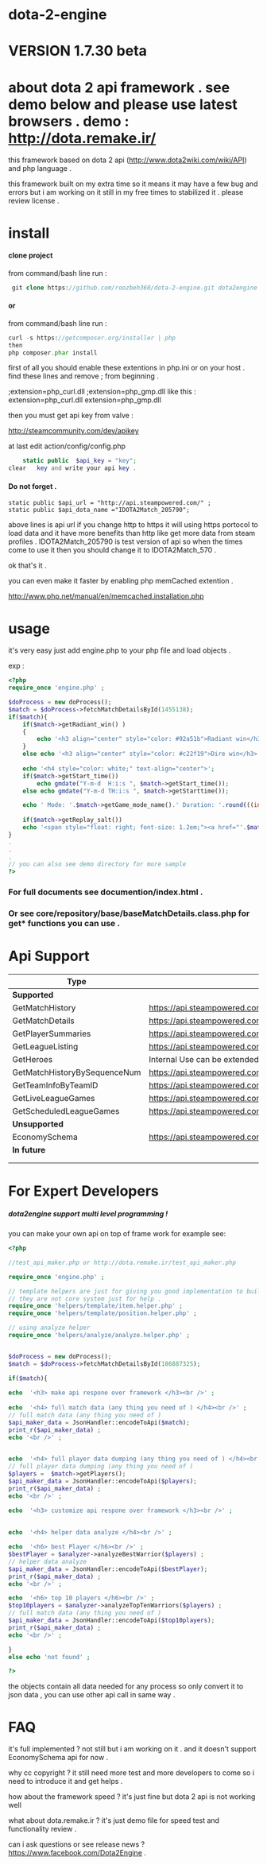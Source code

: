 dota-2-engine
=============

VERSION 1.7.30 beta
=============

about dota 2 api framework . see demo below and please use latest browsers .
demo : http://dota.remake.ir/
======

this framework based on dota 2 api (http://www.dota2wiki.com/wiki/API) and php language .

this framework built on my extra time so it means it may have a few bug and errors 
but i am working on it still in my free times to stabilized it .
please review license .

install
======
#### clone project 
 from command/bash line run :
 
```php
 git clone https://github.com/roozbeh360/dota-2-engine.git dota2engine  
```
#### or 
 from command/bash line run :

```php
curl -s https://getcomposer.org/installer | php
then 
php composer.phar install
```

first of all you should enable these extentions in php.ini or on your host . 
find these lines and remove ; from beginning . 

;extension=php_curl.dll
;extension=php_gmp.dll
like this :
extension=php_curl.dll
extension=php_gmp.dll

then you must get api key from valve :

http://steamcommunity.com/dev/apikey

at last edit action/config/config.php

```php
    static public  $api_key = "key";
clear 	key and write your api key .
```

#### Do not forget .
    static public $api_url = "http://api.steampowered.com/" ;
    static public $api_dota_name ="IDOTA2Match_205790";
above lines is api url if you change http to https it will using https portocol to load data and it have more benefits than http like get more data from steam profiles .
IDOTA2Match_205790 is test version of api so when the times come to use it then you should change it to IDOTA2Match_570 .

ok that's it .

you can even make it faster by enabling php memCached extention .

http://www.php.net/manual/en/memcached.installation.php

usage
======

it's very easy just add engine.php to your php file and load objects .

exp :
```php
<?php
require_once 'engine.php' ;

$doProcess = new doProcess();
$match = $doProcess->fetchMatchDetailsById(1455138);
if($match){
	if($match->getRadiant_win() ) 
	{
		echo '<h3 align="center" style="color: #92a51b">Radiant win</h3>'; 
	}
	else echo '<h3 align="center" style="color: #c22f19">Dire win</h3>'; 
	
	echo '<h4 style="color: white;" text-align="center">';
	if($match->getStart_time())
		echo gmdate("Y-m-d  H:i:s ", $match->getStart_time());
	else echo gmdate("Y-m-d TH:i:s ", $match->getStarttime());

	echo ' Mode: '.$match->getGame_mode_name().' Duration: '.round(((int)$match->getDuration()/60)).' min'.'</h4>' ;
	
	if($match->getReplay_salt())
	echo '<span style="float: right; font-size: 1.2em;"><a href="'.$match->getMatch_replay().'">Download Replay</a></span>'  ;
}
.
.
.
// you can also see demo directory for more sample
?>
```

### For full documents see documention/index.html .
### Or see core/repository/base/baseMatchDetails.class.php for get* functions you can use .

Api Support
========
|           Type               |                                    URL                                           |
|------------------------------|----------------------------------------------------------------------------------|
|        **Supported**         |                                                                                  |
| GetMatchHistory              | https://api.steampowered.com/IDOTA2Match_570/GetMatchHistory/v001/               |
| GetMatchDetails              | https://api.steampowered.com/IDOTA2Match_570/GetMatchDetails/v001/               |
| GetPlayerSummaries           | https://api.steampowered.com/ISteamUser/GetPlayerSummaries/v0002/                |
| GetLeagueListing             | https://api.steampowered.com/IDOTA2Match_570/GetLeagueListing/v0001/             |
| GetHeroes                    | Internal Use can be extended                                                     |
| GetMatchHistoryBySequenceNum | https://api.steampowered.com/IDOTA2Match_570/GetMatchHistoryBySequenceNum/v0001/ |
| GetTeamInfoByTeamID          | https://api.steampowered.com/IDOTA2Match_570/GetTeamInfoByTeamID/v001/           |
| GetLiveLeagueGames           | https://api.steampowered.com/IDOTA2Match_570/GetLiveLeagueGames/v0001/           |
| GetScheduledLeagueGames      | https://api.steampowered.com/IDOTA2Match_570/GetScheduledLeagueGames/v001/       | 
|       **Unsupported**        |                                                                                  |
| EconomySchema                | https://api.steampowered.com/IEconItems_570/GetSchema/v0001/                     |
|       **In future**
|                              | 											                     		          |
|                              |                                                                                  |

For Expert Developers 
==========
##### dota2engine support multi level programming !
you can make your own api on top of frame work for example see: 
```php
<?php

//test_api_maker.php or http://dota.remake.ir/test_api_maker.php

require_once 'engine.php' ;

// template helpers are just for giving you good implementation to build fast and better view . 
// they are not core system just for help .
require_once 'helpers/template/item.helper.php' ; 
require_once 'helpers/template/position.helper.php' ; 

// using analyze helper
require_once 'helpers/analyze/analyze.helper.php' ; 


$doProcess = new doProcess();
$match = $doProcess->fetchMatchDetailsById(186887325);

if($match){
	
echo  '<h3> make api respone over framework </h3><br />' ;
	
echo  '<h4> full match data (any thing you need of ) </h4><br />' ;		
// full match data (any thing you need of )
$api_maker_data = JsonHandler::encodeToApi($match);
print_r($api_maker_data) ;	
echo '<br />' ;	
	

echo  '<h4> full player data dumping (any thing you need of ) </h4><br />' ;	
// full player data dumping (any thing you need of )	
$players =  $match->getPlayers();
$api_maker_data = JsonHandler::encodeToApi($players);
print_r($api_maker_data) ;	
echo '<br />' ;		

echo  '<h3> customize api respone over framework </h3><br />' ;
	
	
echo  '<h4> helper data analyze </h4><br />' ;	

echo  '<h6> best Player </h6><br />' ;	
$bestPlayer = $analyzer->analyzeBestWarrior($players) ;
// helper data analyze
$api_maker_data = JsonHandler::encodeToApi($bestPlayer);
print_r($api_maker_data) ;	
echo '<br />' ;	

echo  '<h6> top 10 players </h6><br />' ;	
$top10players = $analyzer->analyzeTopTenWarriors($players) ;
// full match data (any thing you need of )
$api_maker_data = JsonHandler::encodeToApi($top10players);
print_r($api_maker_data) ;	
echo '<br />' ;	

}
else echo 'not found' ; 

?>
```
the objects contain all data needed for any process so only convert it to json data , you can use other api call in same way .

FAQ
=============

it's full implemented ? not still but i am working on it . and it doesn't support EconomySchema api for now .

why cc copyright ? it still need more test and more developers to come so i need to introduce it and get helps .

how about the framework speed ? it's just fine but dota 2 api is not working well 

what about dota.remake.ir ? it's just demo file for speed test and functionality review .

can i ask questions or see release news ? https://www.facebook.com/Dota2Engine .


